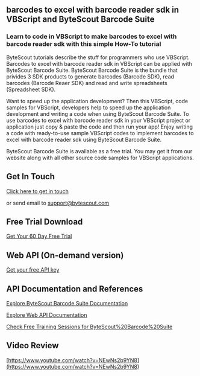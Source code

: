## barcodes to excel with barcode reader sdk in VBScript and ByteScout Barcode Suite

### Learn to code in VBScript to make barcodes to excel with barcode reader sdk with this simple How-To tutorial

ByteScout tutorials describe the stuff for programmers who use VBScript. Barcodes to excel with barcode reader sdk in VBScript can be applied with ByteScout Barcode Suite. ByteScout Barcode Suite is the bundle that privides 3  SDK products to generate barcodes (Barcode SDK), read barcodes (Barcode Reaer SDK) and read and write spreadsheets (Spreadsheet SDK).

 Want to speed up the application development? Then this VBScript, code samples for VBScript, developers help to speed up the application development and writing a code when using ByteScout Barcode Suite. To use barcodes to excel with barcode reader sdk in your VBScript project or application just copy & paste the code and then run your app! Enjoy writing a code with ready-to-use sample VBScript codes to implement barcodes to excel with barcode reader sdk using ByteScout Barcode Suite.

ByteScout Barcode Suite is available as a free trial. You may get it from our website along with all other source code samples for VBScript applications.

## Get In Touch

[Click here to get in touch](https://bytescout.zendesk.com/hc/en-us/requests/new?subject=ByteScout%20Barcode%20Suite%20Question)

or send email to [support@bytescout.com](mailto:support@bytescout.com?subject=ByteScout%20Barcode%20Suite%20Question) 

## Free Trial Download

[Get Your 60 Day Free Trial](https://bytescout.com/download/web-installer?utm_source=github-readme)

## Web API (On-demand version)

[Get your free API key](https://pdf.co/documentation/api?utm_source=github-readme)

## API Documentation and References

[Explore ByteScout Barcode Suite Documentation](https://bytescout.com/documentation/index.html?utm_source=github-readme)

[Explore Web API Documentation](https://pdf.co/documentation/api?utm_source=github-readme)

[Check Free Training Sessions for ByteScout%20Barcode%20Suite](https://academy.bytescout.com/)

## Video Review

[https://www.youtube.com/watch?v=NEwNs2b9YN8](https://www.youtube.com/watch?v=NEwNs2b9YN8)